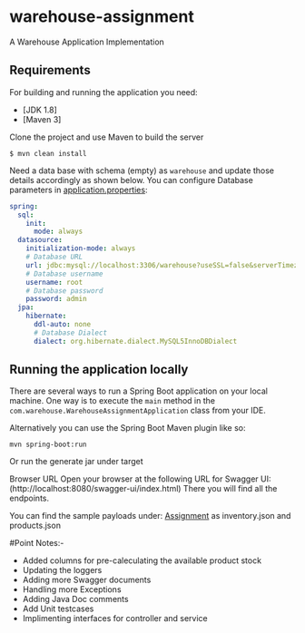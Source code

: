# warehouse-assignment
A Warehouse Application Implementation

## Requirements

For building and running the application you need:

- [JDK 1.8]
- [Maven 3]

Clone the project and use Maven to build the server

```shell
$ mvn clean install
```
Need a data base with schema (empty) as `warehouse` and update those details accordingly as shown below.
You can configure Database parameters in [application.properties](https://github.com/SaiGowtami/warehouse-assignment/blob/main/src/main/resources/application.yml):
```yaml
spring:
  sql:
    init:
      mode: always
  datasource:
    initialization-mode: always
    # Database URL
    url: jdbc:mysql://localhost:3306/warehouse?useSSL=false&serverTimezone=UTC&useLegacyDatetimeCode=false
    # Database username
    username: root
    # Database password
    password: admin
  jpa:
    hibernate:
      ddl-auto: none
      # Database Dialect
      dialect: org.hibernate.dialect.MySQL5InnoDBDialect
```

## Running the application locally

There are several ways to run a Spring Boot application on your local machine. One way is to execute the `main` method in the `com.warehouse.WarehouseAssignmentApplication` class from your IDE.

Alternatively you can use the Spring Boot Maven plugin like so:

```shell
mvn spring-boot:run
```
Or run the generate jar under target

Browser URL
Open your browser at the following URL for Swagger UI:
(http://localhost:8080/swagger-ui/index.html)
There you will find all the endpoints.

You can find the sample payloads under:
[Assignment](https://github.com/SaiGowtami/warehouse-assignment/tree/main/assignment) as inventory.json and products.json

#Point Notes:-
- Added columns for pre-caleculating the available product stock
- Updating the loggers 
- Adding more Swagger documents
- Handling more Exceptions
- Adding Java Doc comments
- Add Unit testcases
- Implimenting interfaces for controller and service


